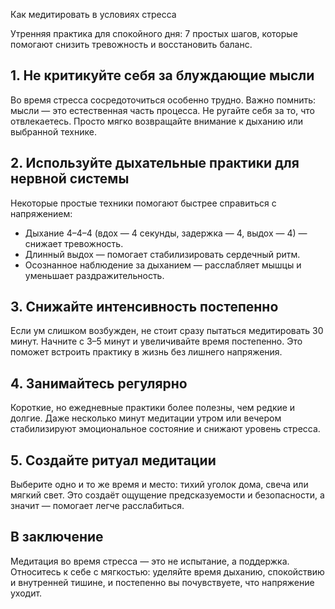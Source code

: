 Как медитировать в условиях стресса

Утренняя практика для спокойного дня: 7 простых шагов, которые помогают снизить тревожность и восстановить баланс.

## 1. Не критикуйте себя за блуждающие мысли

Во время стресса сосредоточиться особенно трудно. Важно помнить: мысли — это естественная часть процесса. Не ругайте себя за то, что отвлекаетесь. Просто мягко возвращайте внимание к дыханию или выбранной технике.

## 2. Используйте дыхательные практики для нервной системы

Некоторые простые техники помогают быстрее справиться с напряжением:

* Дыхание 4–4–4 (вдох — 4 секунды, задержка — 4, выдох — 4) — снижает тревожность.
* Длинный выдох — помогает стабилизировать сердечный ритм.
* Осознанное наблюдение за дыханием — расслабляет мышцы и уменьшает раздражительность.

## 3. Снижайте интенсивность постепенно

Если ум слишком возбужден, не стоит сразу пытаться медитировать 30 минут. Начните с 3–5 минут и увеличивайте время постепенно. Это поможет встроить практику в жизнь без лишнего напряжения.

## 4. Занимайтесь регулярно

Короткие, но ежедневные практики более полезны, чем редкие и долгие. Даже несколько минут медитации утром или вечером стабилизируют эмоциональное состояние и снижают уровень стресса.

## 5. Создайте ритуал медитации

Выберите одно и то же время и место: тихий уголок дома, свеча или мягкий свет. Это создаёт ощущение предсказуемости и безопасности, а значит — помогает легче расслабиться.

## В заключение

Медитация во время стресса — это не испытание, а поддержка. Относитесь к себе с мягкостью: уделяйте время дыханию, спокойствию и внутренней тишине, и постепенно вы почувствуете, что напряжение уходит.

